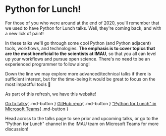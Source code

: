 # Python for Lunch!

For those of you who were around at the end of 2020, you'll remember that we used to have Python for Lunch talks. Well, they're coming back, and with a new lick of paint!

In these talks we'll go through some cool Python (and Python adjacent) tools, workflows, and technologies. **The emphasis is to cover topics that are the most beneficial to the scientists at IMAU**, so that you all can level up your workflows and pursue open science. There's no need to be an experienced programmer to follow along!

Down the line we may explore more advanced/technical talks if there is sufficient interest, but for the time-being it would be great to focus on the most impactful tools 💪

As part of this refresh, we have this website!

[Go to talks](./talks.md){ .md-button }
[GitHub repo](https://github.com/UU-IMAU/python-for-lunch){ .md-button }
["Python for Lunch" in Microsoft Teams](https://teams.microsoft.com/l/channel/19%3A11ca5db51d9541e8be4f9714b4fd26e1%40thread.tacv2/Python%20for%20Lunch?groupId=d0097cb1-d2f5-432f-aa73-532bd153058f&tenantId=d72758a0-a446-4e0f-a0aa-4bf95a4a10e7){ .md-button }

Head across to the talks page to see prior and upcoming talks, or go to the "Python for Lunch" channel in the IMAU team on Microsoft Teams for more discussion!
